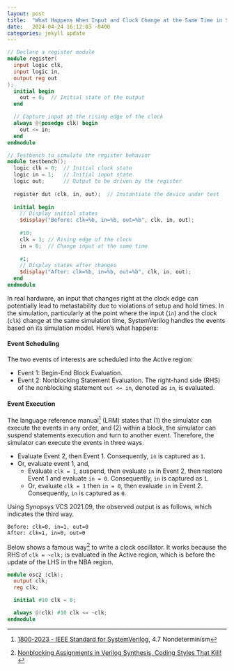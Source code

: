 ```yaml
---
layout: post
title:  "What Happens When Input and Clock Change at the Same Time in SystemVerilog"
date:   2024-04-24 16:12:03 -0400
categories: jekyll update
---
```


```Verilog
// Declare a register module
module register(
  input logic clk,
  input logic in,
  output reg out
);
  initial begin
    out = 0;  // Initial state of the output
  end

  // Capture input at the rising edge of the clock
  always @(posedge clk) begin
    out <= in;
  end
endmodule

// Testbench to simulate the register behavior
module testbench();
  logic clk = 0;  // Initial clock state
  logic in = 1;   // Initial input state
  logic out;      // Output to be driven by the register
  
  register dut (clk, in, out);  // Instantiate the device under test
  
  initial begin
    // Display initial states
    $display("Before: clk=%b, in=%b, out=%b", clk, in, out);
    
    #10;
    clk = 1; // Rising edge of the clock
    in = 0;  // Change input at the same time
    
    #1;
    // Display states after changes
    $display("After: clk=%b, in=%b, out=%b", clk, in, out);
  end
endmodule
```

In real hardware, an input that changes right at the clock edge can potentially lead to metastability due to violations of setup and hold times.
In the simulation, particularly at the point where the input (`in`) and the clock (`clk`) change at the same simulation time, SystemVerilog handles the events based on its simulation model. Here’s what happens:

#### Event Scheduling

The two events of interests are scheduled into the Active region:

   - Event 1: Begin-End Block Evaluation.
   - Event 2: Nonblocking Statement Evaluation. The right-hand side (RHS) of the nonblocking statement `out <= in`, denoted as `in`, is evaluated.

#### Event Execution

The language reference manual[^1] (LRM) states that
(1) the simulator can execute the events in any order, and (2) within a block, the simulator can suspend statements execution and turn to another event.
Therefore, the simulator can execute the events in three ways.

   - Evaluate Event 2, then Event 1. Consequently, `in` is captured as `1`.
   - Or, evaluate event 1, and,
     - Evaluate `clk = 1`, suspend, then evaluate `in` in Event 2, then restore Event 1 and evaluate `in = 0`. Consequently, `in` is captured as `1`.
     - Or, evaluate `clk = 1` then `in = 0`, then evaluate `in` in Event 2. Consequently, `in` is captured as `0`.

Using Synopsys VCS 2021.09, the observed output is as follows, which indicates the third way.

```
Before: clk=0, in=1, out=0
After: clk=1, in=0, out=0
```

Below shows a famous way[^2] to write a clock oscillator. It works because the RHS of `clk = ~clk;` is evaluated in the Active region, which is before the update of the LHS in the NBA region.

```Verilog
module osc2 (clk);
  output clk;
  reg clk;

  initial #10 clk = 0;

  always @(clk) #10 clk <= ~clk;
endmodule 
```

[^1]: [1800-2023 - IEEE Standard for SystemVerilog](https://ieeexplore.ieee.org/document/10458102), 4.7 Nondeterminism
[^2]: [Nonblocking Assignments in Verilog Synthesis, Coding Styles That Kill!](http://www.sunburst-design.com/papers/CummingsSNUG2000SJ_NBA_rev1_2.pdf)